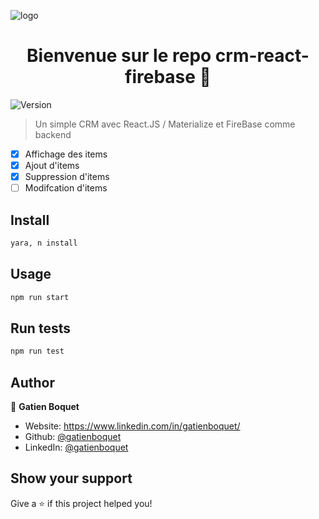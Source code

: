 ![logo](https://www.skcript.com/svrmedia/heroes/firebase-react-native.png)
<h1 align="center">Bienvenue sur le repo crm-react-firebase 👋</h1>
<p>
  
  <img alt="Version" src="https://img.shields.io/badge/version-0.0.1-blue.svg?cacheSeconds=2592000" />
</p>



> Un simple CRM avec React.JS / Materialize et FireBase comme backend

- [x] Affichage des items
- [x] Ajout d'items
- [x] Suppression d'items
- [ ] Modifcation d'items

## Install

```sh
yara, n install  
```

## Usage

```sh
npm run start
```

## Run tests

```sh
npm run test
```

## Author

👤 **Gatien Boquet**

* Website: https://www.linkedin.com/in/gatienboquet/
* Github: [@gatienboquet  ](https://github.com/gatienboquet  )
* LinkedIn: [@gatienboquet   ](https://linkedin.com/in/gatienboquet   )

## Show your support

Give a ⭐️ if this project helped you!